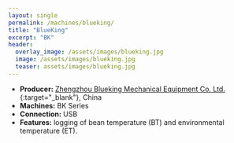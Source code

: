 ```yaml
---
layout: single
permalink: /machines/blueking/
title: "BlueKing"
excerpt: "BK"
header:
  overlay_image: /assets/images/blueking.jpg
  image: /assets/images/blueking.jpg
  teaser: assets/images/blueking.jpg
---
```


* __Producer:__ [Zhengzhou Blueking Mechanical Equipment Co. Ltd.](https://lanjingmachine.en.alibaba.com/){:target="_blank"}, China
* __Machines:__ BK Series
* __Connection:__ USB
* __Features:__ logging of bean temperature (BT) and environmental temperature (ET). 